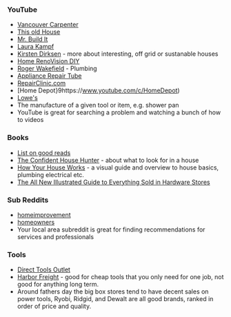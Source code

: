 ### YouTube

* [Vancouver Carpenter](https://www.youtube.com/channel/UCbZdXox6mKHdcT2QdVT-goQ)
* [This old House](https://www.youtube.com/c/thisoldhouse)
* [Mr. Build It](https://www.youtube.com/c/MrBuildit)
* [Laura Kampf](https://www.youtube.com/c/laurakampf)
* [Kirsten Dirksen](https://www.youtube.com/user/kirstendirksen) - more about interesting, off grid or sustanable houses
* [Home RenoVision DIY](https://www.youtube.com/c/HomeRenoVisionDIY)
* [Roger Wakefield](https://www.youtube.com/c/RogerWakefield) - Plumbing
* [Appliance Repair Tube](https://www.youtube.com/channel/UC21YZ_stPd5px3bFlgWbdtg)
* [RepairClinic.com](https://www.youtube.com/channel/UCGIWoFCiw_H5SW4sHWFzQSw)
* [Home Depot}9https://www.youtube.com/c/HomeDepot)
* [Lowe's](https://www.youtube.com/c/lowes)
* The manufacture of a given tool or item, e.g. shower pan
* YouTube is great for searching a problem and watching a bunch of how to videos

### Books

* [List on good reads](https://www.goodreads.com/shelf/show/home-ownership)
* [The Confident House Hunter](https://www.amazon.com/dp/1462118976/ref=cm_sw_r_cp_api_glt_fabc_NYX749HE69WBGZGA3W6R) - about what to look for in a house
* [How Your House Works](https://www.amazon.com/gp/product/1119467616/) - a visual guide and overview to house basics, plumbing electrical etc.
* [The All New Illustrated Guide to Everything Sold in Hardware Stores](https://www.amazon.com/Illustrated-Guide-Everything-Hardware-Stores/dp/1591866863)

### Sub Reddits

* [homeimprovement](https://old.reddit.com/r/homeimprovement)
* [homeowners](https://old.reddit.com/r/homeowners)
* Your local area subreddit is great for finding recommendations for services and professionals

### Tools

* [Direct Tools Outlet](https://www.directtoolsoutlet.com/)
* [Harbor Freight](https://www.harborfreight.com/) - good for cheap tools that you only need for one job, not good for anything long term.
* Around fathers day the big box stores tend to have decent sales on power tools, Ryobi, Ridgid, and Dewalt are all good brands, ranked in order of price and quality.

